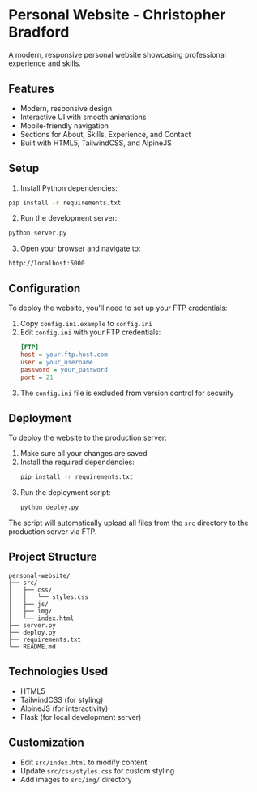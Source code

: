 # Personal Website - Christopher Bradford

A modern, responsive personal website showcasing professional experience and skills.

## Features

- Modern, responsive design
- Interactive UI with smooth animations
- Mobile-friendly navigation
- Sections for About, Skills, Experience, and Contact
- Built with HTML5, TailwindCSS, and AlpineJS

## Setup

1. Install Python dependencies:
```bash
pip install -r requirements.txt
```

2. Run the development server:
```bash
python server.py
```

3. Open your browser and navigate to:
```
http://localhost:5000
```

## Configuration

To deploy the website, you'll need to set up your FTP credentials:

1. Copy `config.ini.example` to `config.ini`
2. Edit `config.ini` with your FTP credentials:
   ```ini
   [FTP]
   host = your.ftp.host.com
   user = your_username
   password = your_password
   port = 21
   ```
3. The `config.ini` file is excluded from version control for security

## Deployment

To deploy the website to the production server:

1. Make sure all your changes are saved
2. Install the required dependencies:
   ```bash
   pip install -r requirements.txt
   ```
3. Run the deployment script:
   ```bash
   python deploy.py
   ```

The script will automatically upload all files from the `src` directory to the production server via FTP.

## Project Structure

```
personal-website/
├── src/
│   ├── css/
│   │   └── styles.css
│   ├── js/
│   ├── img/
│   └── index.html
├── server.py
├── deploy.py
├── requirements.txt
└── README.md
```

## Technologies Used

- HTML5
- TailwindCSS (for styling)
- AlpineJS (for interactivity)
- Flask (for local development server)

## Customization

- Edit `src/index.html` to modify content
- Update `src/css/styles.css` for custom styling
- Add images to `src/img/` directory
